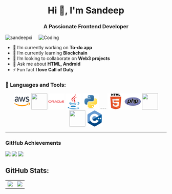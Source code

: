 
<h1 align="center">Hi 👋, I'm Sandeep</h1>
<h3 align="center">A Passionate Frontend Developer</h3>
<img align="right" alt="Coding" width="400" src="https://cdn.dribbble.com/users/926537/screenshots/4502924/python-2.gif">

<p align="left"> 
  <img src="https://komarev.com/ghpvc/?username=sandeep456&label=Profile%20views&color=0e75b6&style=flat" alt="sandeepxi" /> 
</p>

- 🔭 I’m currently working on **To-do app**
- 🌱 I’m currently learning **Blockchain**
- 👯 I’m looking to collaborate on **Web3 projects**
- 💬 Ask me about **HTML, Android**
- ⚡ Fun fact **I love Call of Duty**


### 🧰 Languages and Tools:

<p align="center">
  <a href="https://aws.amazon.com" target="_blank"><img src="https://raw.githubusercontent.com/devicons/devicon/master/icons/amazonwebservices/amazonwebservices-original-wordmark.svg" width="50" height="50"/></a>
  <a href="https://azure.microsoft.com/en-in/" target="_blank"><img src="https://www.vectorlogo.zone/logos/microsoft_azure/microsoft_azure-icon.svg" width="50" height="50"/></a>
  <a href="https://www.oracle.com/" target="_blank"><img src="https://raw.githubusercontent.com/devicons/devicon/master/icons/oracle/oracle-original.svg" width="50" height="50"/></a>
  <a href="https://www.java.com" target="_blank"><img src="https://raw.githubusercontent.com/devicons/devicon/master/icons/java/java-original.svg" width="50" height="50"/></a>
  <a href="https://www.python.org" target="_blank"><img src="https://raw.githubusercontent.com/devicons/devicon/master/icons/python/python-original.svg" width="50" height="50"/></a>
  ---
  <a href="https://www.w3.org/html/" target="_blank"><img src="https://raw.githubusercontent.com/devicons/devicon/master/icons/html5/html5-original-wordmark.svg" width="50" height="50"/></a>
  <a href="https://www.php.net" target="_blank"><img src="https://raw.githubusercontent.com/devicons/devicon/master/icons/php/php-original.svg" width="50" height="50"/></a>
  <a href="https://www.figma.com/" target="_blank"><img src="https://www.vectorlogo.zone/logos/figma/figma-icon.svg" width="50" height="50"/></a>
  <a href="https://cloud.google.com" target="_blank"><img src="https://www.vectorlogo.zone/logos/google_cloud/google_cloud-icon.svg" width="50" height="50"/></a>
  <a href="https://www.w3schools.com/cpp/" target="_blank"><img src="https://raw.githubusercontent.com/devicons/devicon/master/icons/cplusplus/cplusplus-original.svg" width="50" height="50"/></a>
</p>

---
### GitHub Achievements

[![](https://img.shields.io/badge/Pull%20Shark-%20-purple?style=for-the-badge&logo=github)](https://docs.github.com/en/account-and-profile/setting-up-and-managing-your-github-profile/customizing-your-profile/personalizing-your-profile#badges)
[![](https://img.shields.io/badge/YOLO-%20-orange?style=for-the-badge&logo=github)](https://docs.github.com/en/account-and-profile/setting-up-and-managing-your-github-profile/customizing-your-profile/personalizing-your-profile#badges)
[![](https://img.shields.io/badge/Quickdraw-%20-yellow?style=for-the-badge&logo=github)](https://docs.github.com/en/account-and-profile/setting-up-and-managing-your-github-profile/customizing-your-profile/personalizing-your-profile#badges)

## GitHub Stats:

<div align="center">
  <table>
    <tr>
      <td>
        <img src="(https://github-readme-stats.vercel.app/api?username=sandeepxi&show_icons=true&theme=tokyonight&cache_seconds=1800](https://github-readme-stats.vercel.app/api?username=sandeepxi&show_icons=true&theme=tokyonight&cache_seconds=900)" width="390"/>
      </td>
      <td>
        <img src="https://github-readme-stats.vercel.app/api/top-langs/?username=sandeepxi&layout=compact&theme=tokyonight" width="390"/>
      </td>
    </tr>
  </table>
</div>
